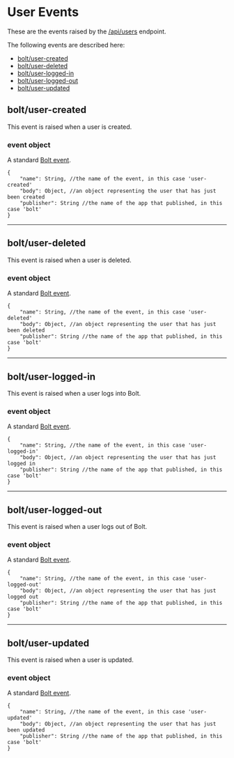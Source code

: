 # User Events

These are the events raised by the [/api/users](/users-api.md) endpoint.

The following events are described here:

* [bolt/user-created](#boltuser-created)
* [bolt/user-deleted](#boltuser-deleted)
* [bolt/user-logged-in](#boltuser-logged-in)
* [bolt/user-logged-out](#boltuser-logged-out)
* [bolt/user-updated](#boltuser-updated)

## bolt/user-created

This event is raised when a user is created.

### event object

A standard [Bolt event](/bolt-event.md).

```
{
    "name": String, //the name of the event, in this case 'user-created'
    "body": Object, //an object representing the user that has just been created
    "publisher": String //the name of the app that published, in this case 'bolt'
}
```

---

## bolt/user-deleted

This event is raised when a user is deleted.

### event object

A standard [Bolt event](/bolt-event.md).

```
{
    "name": String, //the name of the event, in this case 'user-deleted'
    "body": Object, //an object representing the user that has just been deleted
    "publisher": String //the name of the app that published, in this case 'bolt'
}
```

---

## bolt/user-logged-in

This event is raised when a user logs into Bolt.

### event object

A standard [Bolt event](/bolt-event.md).

```
{
    "name": String, //the name of the event, in this case 'user-logged-in'
    "body": Object, //an object representing the user that has just logged in
    "publisher": String //the name of the app that published, in this case 'bolt'
}
```

---

## bolt/user-logged-out

This event is raised when a user logs out of Bolt.

### event object

A standard [Bolt event](/bolt-event.md).

```
{
    "name": String, //the name of the event, in this case 'user-logged-out'
    "body": Object, //an object representing the user that has just logged out
    "publisher": String //the name of the app that published, in this case 'bolt'
}
```

---

## bolt/user-updated

This event is raised when a user is updated.

### event object

A standard [Bolt event](/bolt-event.md).

```
{
    "name": String, //the name of the event, in this case 'user-updated'
    "body": Object, //an object representing the user that has just been updated
    "publisher": String //the name of the app that published, in this case 'bolt'
}
```



